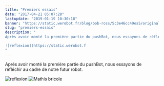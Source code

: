 ```yaml
---
title: "Premiers essais"
date: "2017-04-21 05:07:28"
lastupdate: "2019-01-19 10:30:18"
banner: "https://static.werobot.fr/blog/bob-ross/5c3e46cc49ea5/original.jpg"
slug: "premiers-essais"
description: " 
Après avoir monté la première partie du pushBot, nous essayons de réfléchir au cadre de notre futur robot.

![reflexion](https://static.werobot.f
"
---
```

Après avoir monté la première partie du pushBot, nous essayons de réfléchir au cadre de notre futur robot.

![reflexion](https://static.werobot.fr/blog/bob-ross/5c3e46ccc64f5/50.jpg)
![Mathis bricole](https://static.werobot.fr/blog/bob-ross/5c3e46cd485b3/50.jpg)
    
